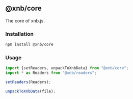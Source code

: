 @xnb/core
----------------
The core of xnb.js.
### Installation
```bash
npm install @xnb/core
```
### Usage
```js
import {setReaders, unpackToXnbData} from "@xnb/core";
import * as Readers from "@xnb/readers";

setReaders(Readers);

unpackToXnbData(file);
```